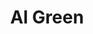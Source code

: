 ---
title: "Al Green"
summary: "Soul/gospel singer and songwriter, born 13 April 1946 in Forrest City, Arkansas, USA. He started his career as **Al Greene** but has used the name Al Green since the late 1960s. Al Green has also been a pastor at Memphis' *Full Gospel Tabernacle* since 1976. Inducted into Rock And Roll Hall of Fame in 1995 . Inducted into Songwriters Hall of Fame in 2004."
image: "al-green.jpg"
apple_music_artist_url: "https://music.apple.com/gb/artist/al-green/99603"
---